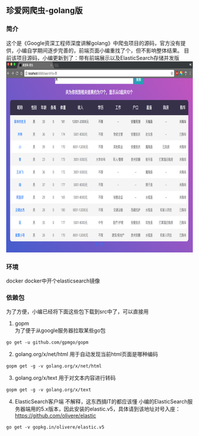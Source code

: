 ## 珍爱网爬虫-golang版
### 简介
这个是《Google资深工程师深度讲解golang》中爬虫项目的源码，官方没有提供，小编自学期间逐步完善的，前端页面小编重找了个，但不影响整体结果。
目前该项目源码，小编更新到了：带有前端展示以及ElasticSearch存储并发版  
<img src="img/1.png" width = "800" height = "516"/>
### 环境
docker
docker中开个elasticsearch镜像
### 依赖包
为了方便，小编已经将下面这些包下载到src中了，可以直接用
1. gopm  
为了便于从google服务器拉取某些go包
```text
go get -u github.com/gpmgo/gopm
``` 
2. golang.org/x/net/html 
用于自动发现当前html页面是哪种编码
```text
gopm get -g -v golang.org/x/net/html
```
3. golang.org/x/text
用于对文本内容进行转码
```text
gopm get -g -v golang.org/x/text
```  
4. ElasticSearch客户端
不解释，这东西搞IT的都应该懂
小编的ElasticSearch服务器端用的5.x版本，因此安装的elastic.v5，具体请到该地址对号入座：https://github.com/olivere/elastic
```text
go get -v gopkg.in/olivere/elastic.v5
```

